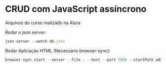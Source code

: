 # CRUD com JavaScript assíncrono
 Arquivos do curso realizado na Alura

Rodar o json server: 
```js
json-server --watch db.json
```

Rodar Aplicação HTML (Necessário browser-sync): 
```js
browser-sync start --server --file . --host --port 5000 --startPath admin/telas/lista_cliente.html
```